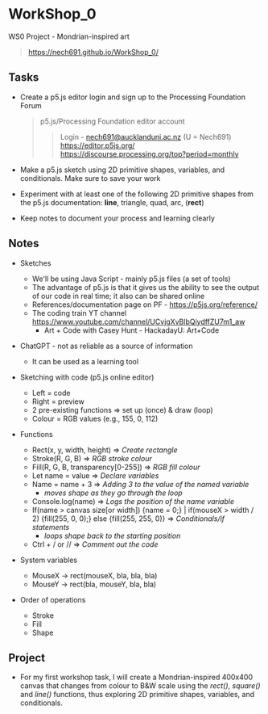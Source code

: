 # WorkShop_0
WS0 Project - Mondrian-inspired art 

>  https://nech691.github.io/WorkShop_0/

## Tasks 
* Create a p5.js editor login and sign up to the Processing Foundation Forum 

  > p5.js/Processing Foundation editor account 
  >> Login - nech691@aucklanduni.ac.nz (U = Nech691)
  >> https://editor.p5js.org/ 
	>> https://discourse.processing.org/top?period=monthly
  
* Make a p5.js sketch using 2D primitive shapes, variables, and conditionals. Make sure to save your work
* Experiment with at least one of the following 2D primitive shapes from the p5.js documentation: **line**, triangle, quad, arc, (**rect**)
* Keep notes to document your process and learning clearly 
	
## Notes 
* Sketches 
  * We'll be using Java Script - mainly p5.js files (a set of tools)
  * The advantage of p5.js is that it gives us the ability to see the output of our code in real time; it also can be shared online 
  * References/documentation page on PF - https://p5js.org/reference/
  * The coding train YT channel https://www.youtube.com/channel/UCvjgXvBlbQiydffZU7m1_aw
	* Art + Code with Casey Hunt - HackadayU: Art+Code
	    
* ChatGPT - not as reliable as a source of information 
  * It can be used as a learning tool 

* Sketching with code (p5.js online editor)
  * Left = code
  * Right = preview
  * 2 pre-existing functions => set up (once) & draw (loop)
  * Colour = RGB values (e.g., 155, 0, 112)

* Functions
  * Rect(x, y, width, height)	=> *Create rectangle*
  * Stroke(R, G, B)	=> *RGB stroke colour*
  * Fill(R, G, B, transparency[0-255])	=> *RGB fill colour*
  * Let name = value =>	*Declare variables*
  * Name = name + 3	=> *Adding 3 to the value of the named variable*
    * *moves shape as they go through the loop*
  * Console.log(name) =>	*Logs the position of the name variable*
  * If(name > canvas size[or width]) {name = 0;} | if(mouseX > width / 2) {fill(255, 0, 0);} else {fill(255, 255, 0)}	=> *Conditionals/if statements*
    * *loops shape back to the starting position*
  * Ctrl + / or //	=> *Comment out the code*

* System variables 
	* MouseX -> rect(mouseX, bla, bla, bla)
	* MouseY -> rect(bla, mouseY, bla, bla)
	
* Order of operations 
	* Stroke
	* Fill
	* Shape 

## Project

 * For my first workshop task, I will create a Mondrian-inspired 400x400 canvas that changes from colour to B&W scale using the *rect()*, *square()* and *line()* functions, thus exploring 2D primitive shapes, variables, and conditionals.
